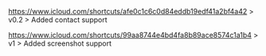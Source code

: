 https://www.icloud.com/shortcuts/afe0c1c6c0d84eddb19edf41a2bf4a42 > v0.2 > Added contact support

https://www.icloud.com/shortcuts/99aa8744e4bd4fa8b89ace8574c1a1b4 > v1 > Added screenshot support
